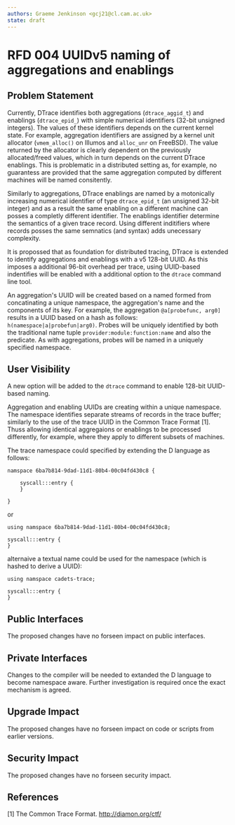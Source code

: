 ```yaml
---
authors: Graeme Jenkinson <gcj21@cl.cam.ac.uk>
state: draft
---
```


<!-- 
	This document is subject to the terms of BSD 2 Clause License.
    See LICENSE in this repository for more information.

    Copyright 2017 Graeme Jenkinson
-->

# RFD 004 UUIDv5 naming of aggregations and enablings

## Problem Statement

Currently, DTrace identifies both aggregations (`dtrace_aggid_t`) and enablings
(`dtrace_epid_`) with simple numerical identifiers (32-bit unsigned integers).
The values of these identifiers depends on the current kernel state.  For
example, aggregation identifiers are assigned by a kernel unit allocator
(`vmem_alloc()` on Illumos and `alloc_unr` on FreeBSD). The value returned by
the allocator is clearly dependent on the previously allocated/freed values,
which in turn depends on the current DTrace enablings. This is problematic in
a distributed setting as, for example, no guarantess are provided that the same
aggregation computed by different machines will be named consitently.

Similarly to aggregations, DTrace enablings are named by a motonically
increasing numerical identifier of type `dtrace_epid_t` (an unsigned 32-bit
integer) and as a result the same enabling on a different machine can posses a
completly different identifier. The enablings identifier determine the
semantics of a given trace record. Using different inditifiers where records
posses the same semnatics (and syntax) adds unecessary complexity.

It is propossed that as foundation for distributed tracing, DTrace is extended
to identify aggregations and enablings with a v5 128-bit UUID. As this imposes
a additional 96-bit overhead per trace, using UUID-based indentifies will
be enabled with a additional option to the `dtrace` command line tool.

An aggregation's UUID will be created based on a named formed from concatinating a unique namespace, the aggregation's name and the components of its key.
For example, the aggregation `@a[probefunc, arg0]` results in a UUID based on
a hash as follows: `h(namespace|a|probefun|arg0)`. Probes will be uniquely identified by both the traditional name tuple
`provider:module:function:name` and also the predicate. As with
aggregations, probes will be named in a uniquely specified namespace.
   
## User Visibility

A new option will be added to the `dtrace` command to enable 128-bit UUID-based
naming. 

Aggregation and enabling UUIDs are creating within a unique namespace.
The namespace identifies separate streams of records in the trace buffer;
similarly to the use of the trace UUID in the Common Trace Format [1]. Thuss
allowing identical aggregaions or enablings to be processed
differently, for example, where they apply to different subsets of machines.

The trace namespace could specified by extending the D language as follows:

```
namspace 6ba7b814-9dad-11d1-80b4-00c04fd430c8 {

	syscall:::entry {
	}

}
```

or 

```
using namspace 6ba7b814-9dad-11d1-80b4-00c04fd430c8;

syscall:::entry {
}
```

alternaive a textual name could be used for the namespace (which is hashed to derive a UUID):

```
using namspace cadets-trace;

syscall:::entry {
}
```

## Public Interfaces

The proposed changes have no forseen impact on public interfaces.

## Private Interfaces

Changes to the compiler will be needed to extanded the D language to become namespace aware. Further investigation is required once the exact mechanism is agreed.

## Upgrade Impact

The proposed changes have no forseen impact on code or scripts from earlier versions.

## Security Impact

The proposed changes have no forseen security impact.

## References

[1] The Common Trace Format. http://diamon.org/ctf/
